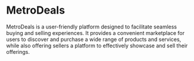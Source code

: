 # MetroDeals
MetroDeals is a user-friendly platform designed to facilitate seamless buying and selling experiences. It provides a convenient marketplace for users to discover and purchase a wide range of products and services, while also offering sellers a platform to effectively showcase and sell their offerings.
